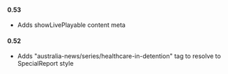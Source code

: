 
#### 0.53
  - Adds showLivePlayable content meta


#### 0.52

  - Adds "australia-news/series/healthcare-in-detention" tag to resolve to SpecialReport style

